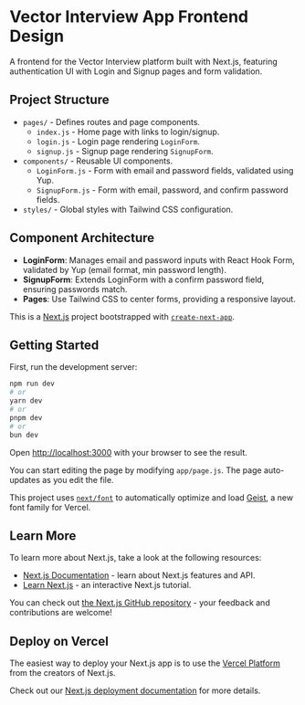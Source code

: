 # Vector Interview App Frontend Design

  A frontend for the Vector Interview platform built with Next.js, featuring authentication UI with Login and Signup pages and form validation.

  ## Project Structure

  - `pages/` - Defines routes and page components.
    - `index.js` - Home page with links to login/signup.
    - `login.js` - Login page rendering `LoginForm`.
    - `signup.js` - Signup page rendering `SignupForm`.
  - `components/` - Reusable UI components.
    - `LoginForm.js` - Form with email and password fields, validated using Yup.
    - `SignupForm.js` - Form with email, password, and confirm password fields.
  - `styles/` - Global styles with Tailwind CSS configuration.

  ## Component Architecture

  - **LoginForm**: Manages email and password inputs with React Hook Form, validated by Yup (email format, min password length).
  - **SignupForm**: Extends LoginForm with a confirm password field, ensuring passwords match.
  - **Pages**: Use Tailwind CSS to center forms, providing a responsive layout.




This is a [Next.js](https://nextjs.org) project bootstrapped with [`create-next-app`](https://github.com/vercel/next.js/tree/canary/packages/create-next-app).

## Getting Started

First, run the development server:

```bash
npm run dev
# or
yarn dev
# or
pnpm dev
# or
bun dev
```

Open [http://localhost:3000](http://localhost:3000) with your browser to see the result.

You can start editing the page by modifying `app/page.js`. The page auto-updates as you edit the file.

This project uses [`next/font`](https://nextjs.org/docs/app/building-your-application/optimizing/fonts) to automatically optimize and load [Geist](https://vercel.com/font), a new font family for Vercel.

## Learn More

To learn more about Next.js, take a look at the following resources:

- [Next.js Documentation](https://nextjs.org/docs) - learn about Next.js features and API.
- [Learn Next.js](https://nextjs.org/learn) - an interactive Next.js tutorial.

You can check out [the Next.js GitHub repository](https://github.com/vercel/next.js) - your feedback and contributions are welcome!

## Deploy on Vercel

The easiest way to deploy your Next.js app is to use the [Vercel Platform](https://vercel.com/new?utm_medium=default-template&filter=next.js&utm_source=create-next-app&utm_campaign=create-next-app-readme) from the creators of Next.js.

Check out our [Next.js deployment documentation](https://nextjs.org/docs/app/building-your-application/deploying) for more details.

